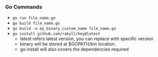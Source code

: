 ### Go Commands
- `go run file_name.go`
- `go build file_name.go`
- `go build -o my_binary_custom_name file_name.go`
- `go install github.com/rakyll/hey@latest`
	- latest refers latest version, you can replace with specific version
	- binary will be stored at $GOPATH/bin location.
	- go install will also covers the dependencies  required